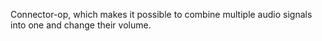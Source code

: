 Connector-op, which makes it possible to combine multiple audio signals into one and change their volume.